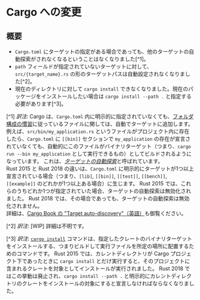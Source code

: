<!--
# Cargo changes
-->

# Cargo への変更

<!--
## Summary
-->

## 概要

<!--
- If there is a target definition in a `Cargo.toml` manifest, it no longer
  automatically disables automatic discovery of other targets.
- Target paths of the form `src/{target_name}.rs` are no longer inferred for
  targets where the `path` field is not set.
- `cargo install` for the current directory is no longer allowed, you must
  specify `cargo install --path .` to install the current package.
-->

- `Cargo.toml` にターゲットの指定がある場合であっても、他のターゲットの自動探索がされなくなるということはなくなりました[^1]。
- `path` フィールドが指定されていないターゲットに対して、`src/{target_name}.rs` の形のターゲットパスは自動設定されなくなりました[^2]。
- 現在のディレクトリに対して `cargo install` できなくなりました。現在のパッケージをインストールしたい場合は `cargo install --path .` と指定する必要があります[^3]。

[^1] *訳注*:
  Cargo は、`Cargo.toml` 内に明示的に指定されていなくても、[フォルダ構成の慣習][package-layout]に従っているファイルに関しては、自動でターゲットに追加します。
  例えば、`src/bin/my_application.rs` というファイルがプロジェクト内に存在したら、`Cargo.toml` に `[[bin]]` セクションで `my_application` の存在が宣言されていなくても、自動的にこのファイルがバイナリターゲット（つまり、`cargo run --bin my_application` として実行できるもの）としてビルドされるようになっています。
  これは、[*ターゲットの自動探索*][target-auto-discovery]と呼ばれています。<br>
  Rust 2015 と Rust 2018 の違いは、`Cargo.toml` に明示的にターゲットが1つ以上宣言されている場合（つまり、`[lib]`, `[[bin]]`, `[[test]]`, `[[bench]]`, `[[example]]` のどれかが1つ以上ある場合）に生じます。
  Rust 2015 では、これらのうちどれか1つが指定されていた場合、ターゲットの自動探索は無効化されました。
  Rust 2018 では、その場合であっても、ターゲットの自動探索は無効化されません。<br>
  詳細は、[Cargo Book の "Target auto-discovery"（英語）][target-auto-discovery]も御覧ください。

[^2] *訳注*:
  [WIP] 詳細は不明です。

[^3] *訳注*:
  [`cargo install`][cargo-install] コマンドは、指定したクレートのバイナリターゲットをインストールする、つまりビルドして実行ファイルを所定の場所に配置するためのコマンドです。
  Rust 2015 では、カレントディレクトリが Cargo プロジェクト下であったときに `cargo install` とだけ実行すると、そのプロジェクトに含まれるクレートを対象としてインストールが実行されました。
  Rust 2018 ではこの挙動は廃止され、`cargo install --path .` と明示的にカレントディレクトリのクレートをインストールの対象にすると宣言しなければならなくなりました。

[package-layout]: https://doc.rust-lang.org/cargo/guide/project-layout.html
[target-auto-discovery]: https://doc.rust-lang.org/cargo/reference/cargo-targets.html#the-path-field
[cargo-install]: https://doc.rust-lang.org/cargo/commands/cargo-install.html
